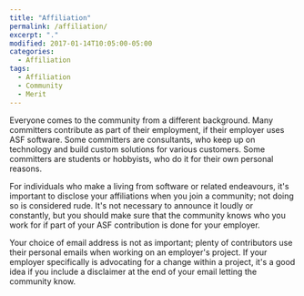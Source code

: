```yaml
---
title: "Affiliation"
permalink: /affiliation/
excerpt: "."
modified: 2017-01-14T10:05:00-05:00
categories:
  - Affiliation
tags:
  - Affiliation
  - Community
  - Merit
---
```


Everyone comes to the community from a different background. Many committers contribute as part of their employment, if their employer uses ASF software. Some committers are consultants, who keep up on technology and build custom solutions for various customers. Some committers are students or hobbyists, who do it for their own personal reasons.

For individuals who make a living from software or related endeavours, it's important to disclose your affiliations when you join a community; not doing so is considered rude. It's not necessary to announce it loudly or constantly, but you should make sure that the community knows who you work for if part of your ASF contribution is done for your employer.

Your choice of email address is not as important; plenty of contributors use their personal emails when working on an employer's project. If your employer specifically is advocating for a change within a project, it's a good idea if you include a disclaimer at the end of your email letting the community know.
